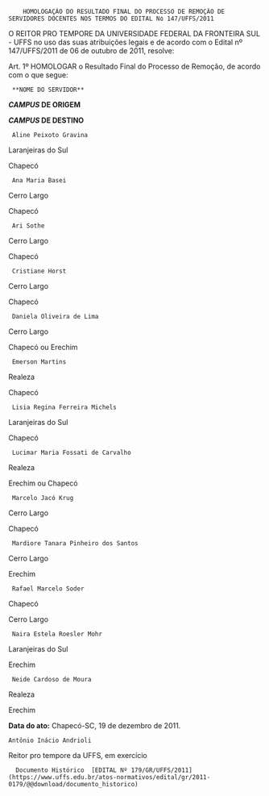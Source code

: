         HOMOLOGAÇÃO DO RESULTADO FINAL DO PROCESSO DE REMOÇÃO DE SERVIDORES DOCENTES NOS TERMOS DO EDITAL N٥ 147/UFFS/2011  

O REITOR PRO TEMPORE DA UNIVERSIDADE FEDERAL DA FRONTEIRA SUL - UFFS no uso das suas atribuições legais e de acordo com o Edital nº 147/UFFS/2011 de 06 de outubro de 2011, resolve:

 Art. 1º HOMOLOGAR o Resultado Final do Processo de Remoção, de acordo com o que segue:

     **NOME DO SERVIDOR**

   ***CAMPUS* DE ORIGEM**

   ***CAMPUS* DE DESTINO**

     Aline Peixoto Gravina

   Laranjeiras do Sul

   Chapecó

     Ana Maria Basei

   Cerro Largo

   Chapecó

     Ari Sothe

   Cerro Largo

   Chapecó

     Cristiane Horst

   Cerro Largo

   Chapecó

     Daniela Oliveira de Lima

   Cerro Largo

   Chapecó ou Erechim

     Emerson Martins

   Realeza

   Chapecó

     Lisia Regina Ferreira Michels

   Laranjeiras do Sul

   Chapecó

     Lucimar Maria Fossati de Carvalho

   Realeza

   Erechim ou Chapecó

     Marcelo Jacó Krug

   Cerro Largo

   Chapecó

     Mardiore Tanara Pinheiro dos Santos

   Cerro Largo

   Erechim

     Rafael Marcelo Soder 

   Chapecó

   Cerro Largo

     Naira Estela Roesler Mohr

   Laranjeiras do Sul

   Erechim

     Neide Cardoso de Moura

   Realeza

   Erechim 

      

   **Data do ato:** Chapecó-SC, 19 de dezembro de 2011.   
 

    Antônio Inácio Andrioli   
 Reitor pro tempore da UFFS, em exercício 

      Documento Histórico  [EDITAL Nº 179/GR/UFFS/2011](https://www.uffs.edu.br/atos-normativos/edital/gr/2011-0179/@@download/documento_historico)     
      